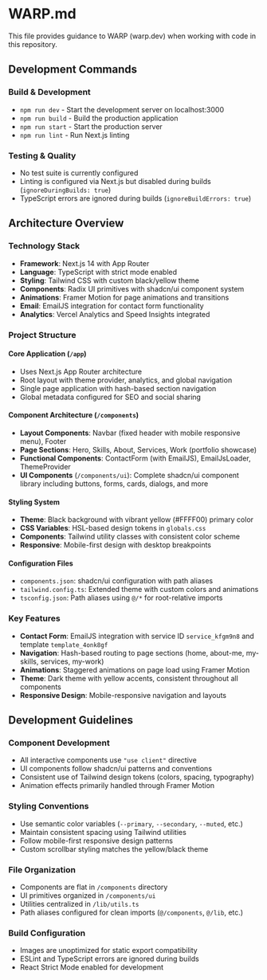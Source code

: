 # WARP.md

This file provides guidance to WARP (warp.dev) when working with code in this repository.

## Development Commands

### Build & Development
- `npm run dev` - Start the development server on localhost:3000
- `npm run build` - Build the production application
- `npm run start` - Start the production server
- `npm run lint` - Run Next.js linting

### Testing & Quality
- No test suite is currently configured
- Linting is configured via Next.js but disabled during builds (`ignoreDuringBuilds: true`)
- TypeScript errors are ignored during builds (`ignoreBuildErrors: true`)

## Architecture Overview

### Technology Stack
- **Framework**: Next.js 14 with App Router
- **Language**: TypeScript with strict mode enabled
- **Styling**: Tailwind CSS with custom black/yellow theme
- **Components**: Radix UI primitives with shadcn/ui component system
- **Animations**: Framer Motion for page animations and transitions
- **Email**: EmailJS integration for contact form functionality
- **Analytics**: Vercel Analytics and Speed Insights integrated

### Project Structure

#### Core Application (`/app`)
- Uses Next.js App Router architecture
- Root layout with theme provider, analytics, and global navigation
- Single page application with hash-based section navigation
- Global metadata configured for SEO and social sharing

#### Component Architecture (`/components`)
- **Layout Components**: Navbar (fixed header with mobile responsive menu), Footer
- **Page Sections**: Hero, Skills, About, Services, Work (portfolio showcase)
- **Functional Components**: ContactForm (with EmailJS), EmailJsLoader, ThemeProvider
- **UI Components** (`/components/ui`): Complete shadcn/ui component library including buttons, forms, cards, dialogs, and more

#### Styling System
- **Theme**: Black background with vibrant yellow (#FFFF00) primary color
- **CSS Variables**: HSL-based design tokens in `globals.css`
- **Components**: Tailwind utility classes with consistent color scheme
- **Responsive**: Mobile-first design with desktop breakpoints

#### Configuration Files
- `components.json`: shadcn/ui configuration with path aliases
- `tailwind.config.ts`: Extended theme with custom colors and animations
- `tsconfig.json`: Path aliases using `@/*` for root-relative imports

### Key Features
- **Contact Form**: EmailJS integration with service ID `service_kfgm9n8` and template `template_4onk8gf`
- **Navigation**: Hash-based routing to page sections (home, about-me, my-skills, services, my-work)
- **Animations**: Staggered animations on page load using Framer Motion
- **Theme**: Dark theme with yellow accents, consistent throughout all components
- **Responsive Design**: Mobile-responsive navigation and layouts

## Development Guidelines

### Component Development
- All interactive components use `"use client"` directive
- UI components follow shadcn/ui patterns and conventions
- Consistent use of Tailwind design tokens (colors, spacing, typography)
- Animation effects primarily handled through Framer Motion

### Styling Conventions
- Use semantic color variables (`--primary`, `--secondary`, `--muted`, etc.)
- Maintain consistent spacing using Tailwind utilities
- Follow mobile-first responsive design patterns
- Custom scrollbar styling matches the yellow/black theme

### File Organization
- Components are flat in `/components` directory
- UI primitives organized in `/components/ui`
- Utilities centralized in `/lib/utils.ts`
- Path aliases configured for clean imports (`@/components`, `@/lib`, etc.)

### Build Configuration
- Images are unoptimized for static export compatibility
- ESLint and TypeScript errors are ignored during builds
- React Strict Mode enabled for development
